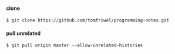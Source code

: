 #### clone
`$ git clone https://github.com/tomfriwel/programming-notes.git`

#### pull unrelated
`$ git pull origin master --allow-unrelated-histories`

#### 